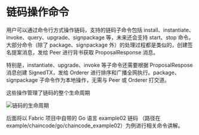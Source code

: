 # 链码操作命令

用户可以通过命令行方式操作链码，支持的链码子命令包括 install、instantiate、invoke、query、upgrade、signpackage 等，未来还会支持 start、stop 命令。大部分命令（除了 package、signpackage 外）的处理过程都是类似的，创建签名提案消息，发给 Peer 进行背书获取 ProposalResponse 消息。

特别是，instantiate、upgrade、invoke 等子命令还需要根据 ProposalRespose 消息创建 SignedTX，发给 Orderer 进行排序和广播全网执行。package、signpackage 子命令作为本地操作，无需与 Peer 或 Orderer 打交道。

这些操作管理了链码的整个生命周期

![链码的生命周期](http://oioe30uk4.bkt.clouddn.com/%E9%93%BE%E7%A0%81%E7%94%9F%E5%91%BD%E5%91%A8%E6%9C%9F.png)

后面将以 Fabric 项目中自带的 Go 语言 example02 链码 （路径在 example/chaincode/go/chaincode_example02）为例进行相关命令讲解。